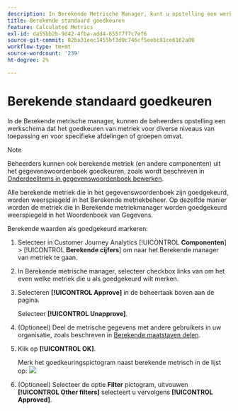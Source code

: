 ```yaml
---
description: In Berekende Metrische Manager, kunt u opstelling een werkschema dat het goedkeuren van metriek voor diverse niveaus van toepassing en voor specifieke afdelingen of groepen omvat.
title: Berekende standaard goedkeuren
feature: Calculated Metrics
exl-id: da55bb2b-9d42-4fba-add4-655f7f7c7ef6
source-git-commit: 82ba31eec1455bf3d0c746cf5eebc81ce6162a00
workflow-type: tm+mt
source-wordcount: '239'
ht-degree: 2%

---
```


# Berekende standaard goedkeuren

In de Berekende metrische manager, kunnen de beheerders opstelling een werkschema dat het goedkeuren van metriek voor diverse niveaus van toepassing en voor specifieke afdelingen of groepen omvat.

>[!NOTE]
>
>Beheerders kunnen ook berekende metriek (en andere componenten) uit het gegevenswoordenboek goedkeuren, zoals wordt beschreven in [Onderdeelitems in gegevenswoordenboek bewerken](/help/components/data-dictionary/edit-entries-data-dictionary.md).
>
>Alle berekende metriek die in het gegevenswoordenboek zijn goedgekeurd, worden weerspiegeld in het Berekende metriekbeheer. Op dezelfde manier worden de metriek die in Berekende metriekmanager worden goedgekeurd weerspiegeld in het Woordenboek van Gegevens.

Berekende waarden als goedgekeurd markeren:

1. Selecteer in Customer Journey Analytics [!UICONTROL **Componenten**] > [!UICONTROL **Berekende cijfers**] om naar het Berekende manager van metriek te gaan.

1. In Berekende metrische manager, selecteer checkbox links van om het even welke metriek die u als goedgekeurd wilt merken.

1. Selecteren **[!UICONTROL Approve]** in de beheertaak boven aan de pagina.

   Selecteer **[!UICONTROL Unapprove]**.

1. (Optioneel) Deel de metrische gegevens met andere gebruikers in uw organisatie, zoals beschreven in [Berekende maatstaven delen](/help/components/calc-metrics/cm-workflow/cm-sharing.md).

1. Klik op **[!UICONTROL OK]**.

   Merk het goedkeuringspictogram naast berekende metrisch in de lijst op:  ![](https://spectrum.adobe.com/static/icons/workflow_18/Smock_CheckmarkCircle_18_N.svg)

1. (Optioneel) Selecteer de optie **Filter** pictogram, uitvouwen **[!UICONTROL Other filters]** selecteert u vervolgens **[!UICONTROL Approved]**.

